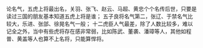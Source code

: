 论名气，五虎上将最出名，关羽、张飞、赵云、马超、黄忠个个名传后世，只要是读过三国的朋友基本知道五虎上将是谁；
五子良将名气第二，张辽、于禁名气比较大，乐进、张郃、徐晃名气一般；
十二虎臣人气最差，除了人数比较多，难以记全之外，当中有些虎将存在感非常弱，比如陈武、董袭、潘璋等人，其他如程普、黄盖等人也算不上名将，只能算悍将。